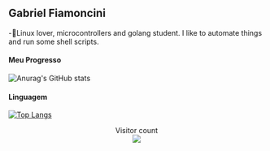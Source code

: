 ## Gabriel Fiamoncini   
-🐧Linux lover, microcontrollers and golang student. I like to automate things and run some shell scripts.
#### Meu Progresso 
![Anurag's GitHub stats](https://github-readme-stats.vercel.app/api?username=GFBmsoft&show_icons=true&theme=dark) 
#### Linguagem
[![Top Langs](https://github-readme-stats.vercel.app/api/top-langs/?username=GFBmsoft&theme=dark)]()


<p align="center"> 
  Visitor count<br>
  <img src="https://profile-counter.glitch.me/GFBmsoft/count.svg" />
</p>
